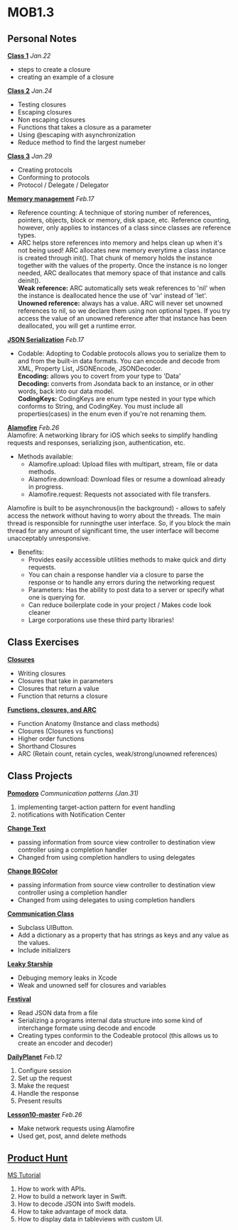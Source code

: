 # MOB1.3

## Personal Notes
**[Class 1](https://github.com/SarinSwift/MOB1.3/tree/master/Class1.playground)**
*Jan.22*
- steps to create a closure
- creating an example of a closure

**[Class 2](https://github.com/SarinSwift/MOB1.3/tree/master/Class2.playground)**
*Jan.24*
- Testing closures 
- Escaping closures
- Non escaping closures
- Functions that takes a closure as a parameter
- Using @escaping with asynchronization
- Reduce method to find the largest numeber

**[Class 3](https://github.com/SarinSwift/MOB1.3/tree/master/Class3.playground)**
*Jan.29*
- Creating protocols
- Conforming to protocols
- Protocol / Delegate / Delegator

**[Memory management](https://github.com/SarinSwift/MOB1.3/tree/master/ARC.playground)**
*Feb.17*
- Reference counting: A technique of storing number of references, pointers, objects, block or memory, disk space, etc.
Reference counting, however, only applies to instances of a class since classes are reference types.
- ARC helps store references into memory and helps clean up when it's not being used! ARC allocates new memory everytime a class instance is created through init(). That chunk of memory holds the instance together with the values of the property. Once the instance is no longer needed, ARC deallocates that memory space of that instance and calls deinit().  
**Weak reference:** ARC automatically sets weak references to 'nil' when the instance is deallocated hence the use of 'var' instead of 'let'.  
**Unowned reference:** always has a value. ARC will never set unowned references to nil, so we declare them using non optional types. If you try access the value of an unowned reference after that instance has been deallocated, you will get a runtime error.

**[JSON Serialization](https://github.com/SarinSwift/MOB1.3/tree/master/jsonCodable.playground)**
*Feb.17*
- Codable: Adopting to Codable protocols allows you to serialize them to and from the built-in data formats. You can encode and decode from XML, Property List, JSONEncode, JSONDecoder.  
**Encoding:** allows you to covert from your type to 'Data'  
**Decoding:** converts from Jsondata back to an instance, or in other words, back into our data model.  
**CodingKeys:** CodingKeys are enum type nested in your type which conforms to String, and CodingKey. You must include all properties(cases) in the enum even if you're not renaming them.

**[Alamofire](https://github.com/Alamofire/Alamofire)**
*Feb.26*  
Alamofire: A networking library for iOS which seeks to simplify handling requests and responses, serializing json, authentication, etc.  

* Methods available:  
  - Alamofire.upload: Upload files with multipart, stream, file or data methods.  
  - Alamofire.download: Download files or resume a download already in progress.  
  - Alamofire.request: Requests not associated with file transfers.  

Alamofire is built to be asynchronous(in the background) - allows to safely access the network without having to worry about the threads. 
The main thread is responsible for runningthe user interface. So, if you block the main thread for any amount of significant time, the user interface will become unacceptably unresponsive.   
* Benefits:  
   - Provides easily accessible utilities methods to make quick and dirty requests.  
   - You can chain a response handler via a closure to parse the response or to handle any errors during the networking request  
   - Parameters: Has the ability to post data to a server or specify what one is querying for.  
   - Can reduce boilerplate code in your project / Makes code look cleaner  
   - Large corporations use these third party libraries!  


## Class Exercises
**[Closures](https://github.com/SarinSwift/MOB1.3/tree/master/Exercises1.playground)**
- Writing closures
- Closures that take in parameters
- Closures that return a value
- Function that returns a closure

**[Functions, closures, and ARC](https://github.com/SarinSwift/MOB1.3/tree/master/Functions-Closures-and-ARC-master)**
- Function Anatomy
(Instance and class methods)
- Closures
(Closures vs functions)
- Higher order functions
- Shorthand Closures
- ARC 
(Retain count, retain cycles, weak/strong/unowned references)

## Class Projects
**[Pomodoro](https://github.com/SarinSwift/MOB1.3/tree/master/pom-starter-master)**
*Communication patterns (Jan.31)*
1. implementing target-action pattern for event handling
2. notifications with Notification Center

**[Change Text](https://github.com/SarinSwift/MOB1.3/tree/master/ChangeText)**
- passing information from source view controller to destination view controller using a completion handler
- Changed from using completion handlers to using delegates


**[Change BGColor](https://github.com/SarinSwift/MOB1.3/tree/master/ChangingBGColor)**
- passing information from source view controller to destination view controller using a completion handler
- Changed from using delegates to using completion handlers

**[Communication Class](https://github.com/SarinSwift/MOB1.3/tree/master/CommunicationClass)**
- Subclass UIButton.
- Add a dictionary as a property that has strings as keys and any value as the values.
- Include initializers


**[Leaky Starship](https://github.com/SarinSwift/MOB1.3/tree/master/LeakyStarship-master)**
- Debuging memory leaks in Xcode
- Weak and unowned self for closures and variables

**[Festival](https://github.com/SarinSwift/MOB1.3/tree/master/Festival)**
- Read JSON data from a file
- Serializing a programs internal data structure into some kind of interchange formate using decode and encode
- Creating types conformin to the Codeable protocol (this allows us to create an encoder and decoder)

**[DailyPlanet](https://github.com/SarinSwift/MOB1.3/tree/master/DailyPlanet-master)**
*Feb.12*
1. Configure session
2. Set up the request
3. Make the request
4. Handle the response
5. Present results

**[Lesson10-master](https://github.com/SarinSwift/MOB1.3/tree/master/Lesson10-master)**
*Feb.26*
- Make network requests using Alamofire
- Used get, post, annd delete methods


## [Product Hunt](https://github.com/SarinSwift/MOB1.3/tree/master/ProductHunt)
[MS Tutorial](https://www.makeschool.com/academy/track/standalone/product-hunt-api-tutorial/getting-started)
1. How to work with APIs.
2. How to build a network layer in Swift.
3. How to decode JSON into Swift models.
4. How to take advantage of mock data.
5. How to display data in tableviews with custom UI.

